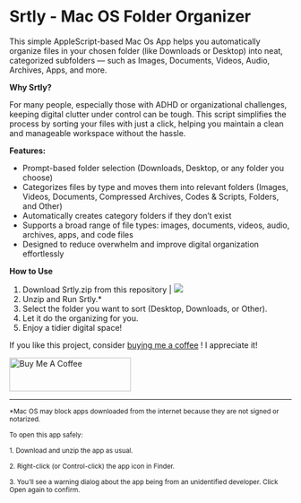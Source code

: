 # Srtly - Mac OS Folder Organizer

This simple AppleScript-based Mac Os App helps you automatically organize files in your chosen folder (like Downloads or Desktop) into neat, categorized subfolders — such as Images, Documents, Videos, Audio, Archives, Apps, and more.

**Why Srtly?**

For many people, especially those with ADHD or organizational challenges, keeping digital clutter under control can be tough. This script simplifies the process by sorting your files with just a click, helping you maintain a clean and manageable workspace without the hassle.

**Features:**
- Prompt-based folder selection (Downloads, Desktop, or any folder you choose)
- Categorizes files by type and moves them into relevant folders (Images, Videos, Documents, Compressed Archives, Codes & Scripts, Folders, and Other)
- Automatically creates category folders if they don’t exist
- Supports a broad range of file types: images, documents, videos, audio, archives, apps, and code files
- Designed to reduce overwhelm and improve digital organization effortlessly

**How to Use**

1. Download Srtly.zip from this repository |  <a href="https://github.com/patricksthannon/Srtly/releases/download/v1.1.0/SrtlyV1.1.0.zip">
    <img src="https://img.shields.io/github/v/release/patricksthannon/Srtly?label=Download%20Latest&style=for-the-badge"></a>
2. Unzip and Run Srtly.*
3. Select the folder you want to sort (Desktop, Downloads, or Other).
4. Let it do the organizing for you.
5. Enjoy a tidier digital space!


If you like this project, consider [buying me a coffee](https://www.buymeacoffee.com/patricksthannon) ! I appreciate it!

<a href="https://www.buymeacoffee.com/patricksthannon" target="_blank"><img src="https://cdn.buymeacoffee.com/buttons/v2/default-yellow.png" alt="Buy Me A Coffee" style="height: 60px !important;width: 217px !important;" ></a>
___

<sub>  *Mac OS may block apps downloaded from the internet because they are not signed or notarized. </sub>

<sub>To open this app safely:</sub>

<sub>1. Download and unzip the app as usual. </sub>

<sub>2. Right-click (or Control-click) the app icon in Finder.</sub>

<sub>3. You’ll see a warning dialog about the app being from an unidentified developer. Click Open again to confirm.</sub>

